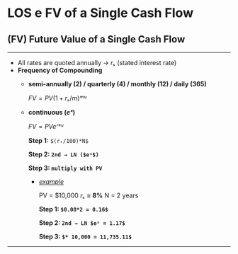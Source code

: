 # LOS e FV of a Single Cash Flow

## (FV) Future Value of a Single Cash Flow

---

- All rates are quoted annually → $rₛ$ (stated interest rate)
- **Frequency of Compounding**
    - **semi-annually (2) / quarterly (4) / monthly (12) / daily (365)**
        
        $FV = PV(1+rₛ/m)ᵐᴺ$
        
    - **continuous ($eˣ$)**
        
        $FV = PVeʳˢᴺ$
        
        **Step 1:** `$(rₛ/100)*N$`
        
        **Step 2: `2nd → LN ($eˣ$)`** 
        
        **Step 3: `multiply with PV`**
        
        - [*example*](LOS%20e%20FV%20of%20a%20Single%20Cash%20Flow%201742adf9873a805fad57c263f4c3597a.md)
            
            PV = $10,000 $rₛ$ **= 8%** N = 2 years
            
            **Step 1: `$0.08*2 = 0.16$`**
            
            **Step 2: `2nd → LN $eˣ = 1.17$`**
            
            **Step 3: `$* 10,000 = 11,735.11$`**
            

---